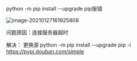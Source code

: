 python -m pip install --upgrade pip报错		

![image-20210127161925808](C:\Users\dell\AppData\Roaming\Typora\typora-user-images\image-20210127161925808.png)



问题原因：连接服务器超时

解决： 更换源 python -m pip install --upgrade pip -i https://pypi.douban.com/simple